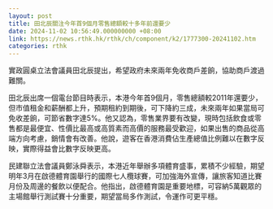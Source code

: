 ```yaml
---
layout: post
title: 田北辰關注今年首9個月零售總額較十多年前還要少
date: 2024-11-02 10:56:49.000000000 +08:00
link: https://news.rthk.hk/rthk/ch/component/k2/1777300-20241102.htm
categories: rthk
---
```


實政圓桌立法會議員田北辰提出，希望政府未來兩年免收商戶差餉，協助商戶渡過難關。

田北辰出席一個電台節目時表示，本港今年首9個月，零售總額較2011年還要少，但巿值租金和薪酬都上升，預期租約到期後，可下降約三成，未來兩年如果當局可免收差餉，可節省數字達5%。他又認為，零售業界要有改變，現時包括飲食或零售都是最便宜、性價比最高或高質素而高價的服務最受歡迎，如果出售的商品從高端方向考慮，銷情會有改善。他說，遊客在香港消費佔生產總值比例難以在數字反映，實際得益會比數字反映更高。

民建聯立法會議員鄭泳舜表示，本港近年舉辦多項體育盛事，累積不少經驗，期望明年3月在啟德體育園舉行的國際七人欖球賽，可加強海外宣傳，讓旅客知道比賽月份及周邊的餐飲以便配合。他指出，啟德體育園是重要地標，可容納5萬觀眾的主場館舉行測試賽十分重要，期望當局多作測試，令運作可更平穩。
